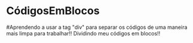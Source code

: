 # CódigosEmBlocos
#Aprendendo a usar a tag "div" para separar os códigos de uma maneira mais limpa para trabalhar!! Dividindo meu códigos em blocos!!
